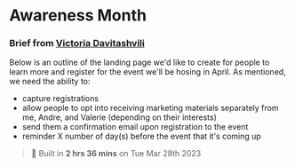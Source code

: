 # Awareness Month

### Brief from [Victoria Davitashvili](mailto:vdavitashvili@yahoo.com)

Below is an outline of the landing page we'd like to create for people to learn more and register for the event we'll be hosing in April. As mentioned, we need the ability to:

- capture registrations
- allow people to opt into receiving marketing materials separately from me, Andre, and Valerie (depending on their interests)
- send them a confirmation email upon registration to the event
- reminder X number of day(s) before the event that it's coming up

> 🏁 Built in **2 hrs 36 mins** on Tue Mar 28th 2023
